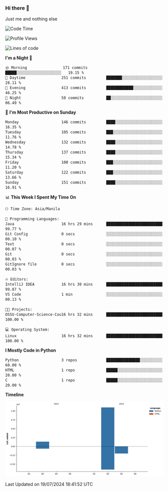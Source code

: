### Hi there 👋

Just me and nothing else


<!--START_SECTION:waka-->
![Code Time](http://img.shields.io/badge/Code%20Time-513%20hrs%2049%20mins-blue)

![Profile Views](http://img.shields.io/badge/Profile%20Views-6-blue)

![Lines of code](https://img.shields.io/badge/From%20Hello%20World%20I%27ve%20Written-12.3%20million%20lines%20of%20code-blue)

**I'm a Night 🦉** 

```text
🌞 Morning                171 commits         █████░░░░░░░░░░░░░░░░░░░░   19.15 % 
🌆 Daytime                251 commits         ███████░░░░░░░░░░░░░░░░░░   28.11 % 
🌃 Evening                413 commits         ████████████░░░░░░░░░░░░░   46.25 % 
🌙 Night                  58 commits          ██░░░░░░░░░░░░░░░░░░░░░░░   06.49 % 
```
📅 **I'm Most Productive on Sunday** 

```text
Monday                   146 commits         ████░░░░░░░░░░░░░░░░░░░░░   16.35 % 
Tuesday                  105 commits         ███░░░░░░░░░░░░░░░░░░░░░░   11.76 % 
Wednesday                132 commits         ████░░░░░░░░░░░░░░░░░░░░░   14.78 % 
Thursday                 137 commits         ████░░░░░░░░░░░░░░░░░░░░░   15.34 % 
Friday                   100 commits         ███░░░░░░░░░░░░░░░░░░░░░░   11.20 % 
Saturday                 122 commits         ███░░░░░░░░░░░░░░░░░░░░░░   13.66 % 
Sunday                   151 commits         ████░░░░░░░░░░░░░░░░░░░░░   16.91 % 
```


📊 **This Week I Spent My Time On** 

```text
🕑︎ Time Zone: Asia/Manila

💬 Programming Languages: 
Java                     16 hrs 29 mins      █████████████████████████   99.77 % 
Git Config               0 secs              ░░░░░░░░░░░░░░░░░░░░░░░░░   00.10 % 
Text                     0 secs              ░░░░░░░░░░░░░░░░░░░░░░░░░   00.07 % 
Git                      0 secs              ░░░░░░░░░░░░░░░░░░░░░░░░░   00.03 % 
GitIgnore file           0 secs              ░░░░░░░░░░░░░░░░░░░░░░░░░   00.03 % 

🔥 Editors: 
IntelliJ IDEA            16 hrs 30 mins      █████████████████████████   99.87 % 
VS Code                  1 min               ░░░░░░░░░░░░░░░░░░░░░░░░░   00.13 % 

🐱‍💻 Projects: 
OSSU-Computer-Science-Cou16 hrs 32 mins      █████████████████████████   100.00 % 

💻 Operating System: 
Linux                    16 hrs 32 mins      █████████████████████████   100.00 % 
```

**I Mostly Code in Python** 

```text
Python                   3 repos             ███████████████░░░░░░░░░░   60.00 % 
HTML                     1 repo              █████░░░░░░░░░░░░░░░░░░░░   20.00 % 
C                        1 repo              █████░░░░░░░░░░░░░░░░░░░░   20.00 % 
```



**Timeline**

![Lines of Code chart](https://raw.githubusercontent.com/brutist/brutist/main/assets/bar_graph.png)


 Last Updated on 19/07/2024 18:41:52 UTC
<!--END_SECTION:waka-->
